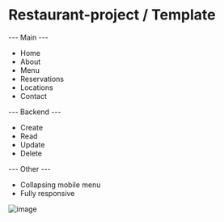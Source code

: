 # Restaurant-project / Template

--- Main ---
- Home
- About
- Menu
- Reservations
- Locations
- Contact

--- Backend ---
- Create
- Read
- Update
- Delete 

--- Other ---

- Collapsing mobile menu
- Fully responsive

![image](https://user-images.githubusercontent.com/96114373/201347003-f196a453-7130-4afd-b684-2cd017d16497.png)


